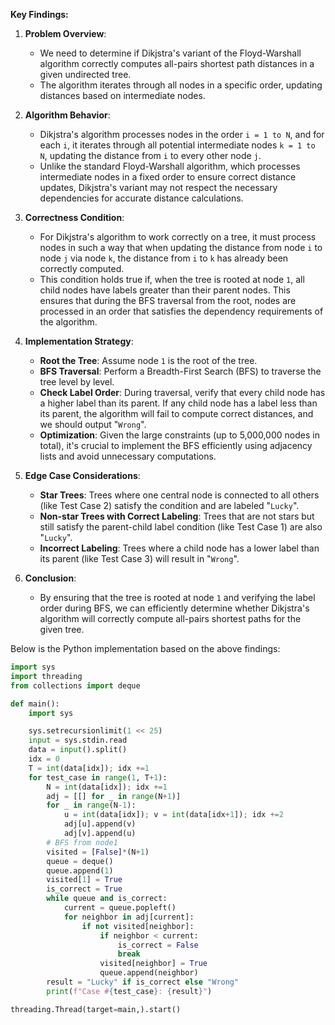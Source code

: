 **Key Findings:**

1. **Problem Overview**:
   - We need to determine if Dikjstra's variant of the Floyd-Warshall algorithm correctly computes all-pairs shortest path distances in a given undirected tree.
   - The algorithm iterates through all nodes in a specific order, updating distances based on intermediate nodes.

2. **Algorithm Behavior**:
   - Dikjstra's algorithm processes nodes in the order `i = 1 to N`, and for each `i`, it iterates through all potential intermediate nodes `k = 1 to N`, updating the distance from `i` to every other node `j`.
   - Unlike the standard Floyd-Warshall algorithm, which processes intermediate nodes in a fixed order to ensure correct distance updates, Dikjstra's variant may not respect the necessary dependencies for accurate distance calculations.

3. **Correctness Condition**:
   - For Dikjstra's algorithm to work correctly on a tree, it must process nodes in such a way that when updating the distance from node `i` to node `j` via node `k`, the distance from `i` to `k` has already been correctly computed.
   - This condition holds true if, when the tree is rooted at node `1`, all child nodes have labels greater than their parent nodes. This ensures that during the BFS traversal from the root, nodes are processed in an order that satisfies the dependency requirements of the algorithm.

4. **Implementation Strategy**:
   - **Root the Tree**: Assume node `1` is the root of the tree.
   - **BFS Traversal**: Perform a Breadth-First Search (BFS) to traverse the tree level by level.
   - **Check Label Order**: During traversal, verify that every child node has a higher label than its parent. If any child node has a label less than its parent, the algorithm will fail to compute correct distances, and we should output "`Wrong`".
   - **Optimization**: Given the large constraints (up to 5,000,000 nodes in total), it's crucial to implement the BFS efficiently using adjacency lists and avoid unnecessary computations.

5. **Edge Case Considerations**:
   - **Star Trees**: Trees where one central node is connected to all others (like Test Case 2) satisfy the condition and are labeled "`Lucky`".
   - **Non-star Trees with Correct Labeling**: Trees that are not stars but still satisfy the parent-child label condition (like Test Case 1) are also "`Lucky`".
   - **Incorrect Labeling**: Trees where a child node has a lower label than its parent (like Test Case 3) will result in "`Wrong`".

6. **Conclusion**:
   - By ensuring that the tree is rooted at node `1` and verifying the label order during BFS, we can efficiently determine whether Dikjstra's algorithm will correctly compute all-pairs shortest paths for the given tree.

Below is the Python implementation based on the above findings:

```python
import sys
import threading
from collections import deque

def main():
    import sys

    sys.setrecursionlimit(1 << 25)
    input = sys.stdin.read
    data = input().split()
    idx = 0
    T = int(data[idx]); idx +=1
    for test_case in range(1, T+1):
        N = int(data[idx]); idx +=1
        adj = [[] for _ in range(N+1)]
        for _ in range(N-1):
            u = int(data[idx]); v = int(data[idx+1]); idx +=2
            adj[u].append(v)
            adj[v].append(u)
        # BFS from node1
        visited = [False]*(N+1)
        queue = deque()
        queue.append(1)
        visited[1] = True
        is_correct = True
        while queue and is_correct:
            current = queue.popleft()
            for neighbor in adj[current]:
                if not visited[neighbor]:
                    if neighbor < current:
                        is_correct = False
                        break
                    visited[neighbor] = True
                    queue.append(neighbor)
        result = "Lucky" if is_correct else "Wrong"
        print(f"Case #{test_case}: {result}")

threading.Thread(target=main,).start()
```